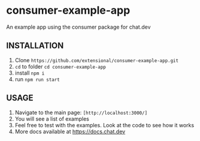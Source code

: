 # consumer-example-app
An example app using the consumer package for chat.dev


## INSTALLATION

1. Clone
```https://github.com/extensional/consumer-example-app.git```
2. `cd` to folder
```cd consumer-example-app```
3. install
```npm i```
4. run
```npm run start```

## USAGE

1. Navigate to the main page: `[http://localhost:3000/]`
2. You will see a list of examples
3. Feel free to test with the examples. Look at the code to see how it works
4. More docs available at https://docs.chat.dev